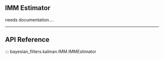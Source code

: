 ## IMM Estimator

needs documentation....

-------

## API Reference

::: bayesian_filters.kalman.IMM.IMMEstimator
